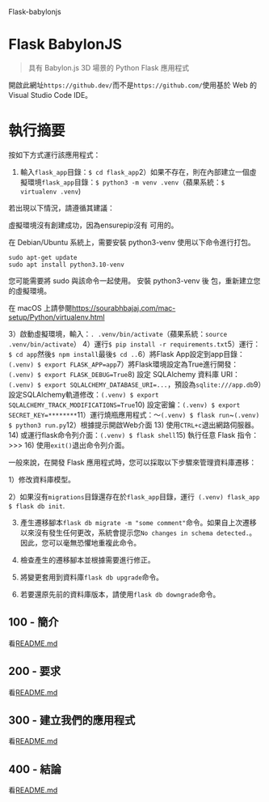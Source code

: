 Flask-babylonjs

# Flask BabylonJS

> 具有 Babylon.js 3D 場景的 Python Flask 應用程式

開啟此網址`https://github.dev/`而不是`https://github.com/`使用基於 Web 的 Visual Studio Code IDE。

# 執行摘要

按如下方式運行該應用程式：

1) 輸入`flask_app`目錄：`$ cd flask_app`2）如果不存在，則在內部建立一個虛擬環境`flask_app`目錄：`$ python3 -m venv .venv`（蘋果系統：`$ virtualenv .venv`)

若出現以下情況，請遵循其建議：

虛擬環境沒有創建成功，因為ensurepip沒有
可用的。

在 Debian/Ubuntu 系統上，需要安裝 python3-venv
使用以下命令進行打包。

    sudo apt-get update
    sudo apt install python3.10-venv

您可能需要將 sudo 與該命令一起使用。  安裝 python3-venv 後
包，重新建立您的虛擬環境。

在 macOS 上請參閱<https://sourabhbajaj.com/mac-setup/Python/virtualenv.html>

3）啟動虛擬環境，輸入：`. .venv/bin/activate`（蘋果系統：`source .venv/bin/activate`）
4）運行`$ pip install -r requirements.txt`5）運行：`$ cd app`然後`$ npm install`最後`$ cd ..`6）將Flask App設定到app目錄：`(.venv) $ export FLASK_APP=app`7）將Flask環境設定為True進行開發：`(.venv) $ export FLASK_DEBUG=True`8) 設定 SQLAlchemy 資料庫 URI：`(.venv) $ export SQLALCHEMY_DATABASE_URI=...`，預設為`sqlite:///app.db`9）設定SQLAlchemy軌道修改：`(.venv) $ export SQLALCHEMY_TRACK_MODIFICATIONS=True`10) 設定密鑰：`(.venv) $ export SECRET_KEY=********`11）運行燒瓶應用程式：〜`(.venv) $ flask run`~`(.venv) $ python3 run.py`12）根據提示開啟Web介面
13) 使用`CTRL+c`退出網路伺服器。
14) 或運行flask命令列介面：`(.venv) $ flask shell`15) 執行任意 Flask 指令：>>>
16) 使用`exit()`退出命令列介面。

一般來說，在開發 Flask 應用程式時，您可以採取以下步驟來管理資料庫遷移：

1）修改資料庫模型。

2）如果沒有`migrations`目錄還存在於`flask_app`目錄，運行` (.venv) flask_app $ flask db init`.

3) 產生遷移腳本`flask db migrate -m "some comment"`命令。如果自上次遷移以來沒有發生任何更改，系統會提示您`No changes in schema detected.`。因此，您可以毫無恐懼地重複此命令。

4) 檢查產生的遷移腳本並根據需要進行修正。

5) 將變更套用到資料庫`flask db upgrade`命令。

6) 若要還原先前的資料庫版本，請使用`flask db downgrade`命令。

## 100 - 簡介

看[README.md](./100/README.md)

## 200 - 要求

看[README.md](./200/README.md)

## 300 - 建立我們的應用程式

看[README.md](./300/README.md)

## 400 - 結論

看[README.md](./400/README.md)
